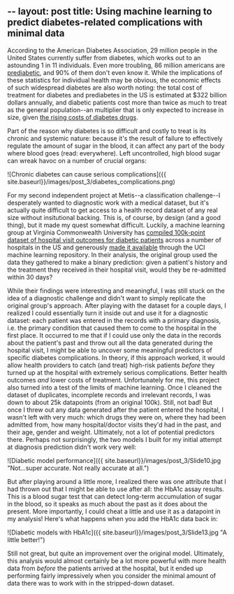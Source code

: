 --
layout: post
title: Using machine learning to predict diabetes-related complications with minimal data
--

According to the American Diabetes Association, 29 million people in the United States currently suffer from diabetes,
which works out to an astounding 1 in 11 individuals. Even more troubling, 86 million americans are [prediabetic](http://www.mayoclinic.org/diseases-conditions/prediabetes/home/ovc-20270022), and 90% of them don't even know it. While the implications of these statistics for individual health may be obvious, the economic effects of such widespread diabetes are also worth noting: the total cost of treatment for diabetes and prediabetes in the US is estimated at $322 billion dollars annually, and diabetic patients cost more than twice as much to treat as the general population--an multiplier that is only expected to increase in size, given [the rising costs of diabetes drugs](http://www.cbsnews.com/news/insulin-prices-rise-yet-again-causing-diabetics-to-cry-foul/). 

Part of the reason why diabetes is so difficult and costly to treat is its chronic and systemic nature: because it's the result of failure to effectively regulate the amount of sugar in the blood, it can affect any part of the body where blood goes (read: everywhere). Left uncontrolled, high blood sugar can wreak havoc on a number of crucial organs: 

![Chronic diabetes can cause serious complications]({{ site.baseurl}}/images/post_3/diabetes_complications.png)

For my second independent project at Metis--a classification challenge--I desperately wanted to diagnostic work with a medical dataset, but it's actually quite difficult to get access to a health record dataset of any real size without insitutional backing. This is, of course, by design (and a good thing), but it made my quest somewhat difficult. Luckily, a machine learning group at Virginia Commonwealth University has [compiled 100k-point dataset of hospital visit outcomes for diabetic patients](https://www.hindawi.com/journals/bmri/2014/781670/) across a number of hospitals in the US and generously [made it available](https://archive.ics.uci.edu/ml/datasets/Diabetes+130-US+hospitals+for+years+1999-2008) through the UCI machine learning repository. In their analysis, the original group used the data they gathered to make a binary prediction: given a patient's history and the treatment they received in their hospital visit, would they be re-admitted within 30 days? 

While their findings were interesting and meaningful, I was still stuck on the idea of a diagnostic challenge and didn't want to simply replicate the original group's approach. After playing with the dataset for a couple days, I realized I could essentially turn it inside out and use it for a diagnostic dataset: each patient was entered in the records with a primary diagnosis, i.e. the primary condition that caused them to come to the hospital in the first place. It occurred to me that if I could use only the data in the records about the patient's past and throw out all the data generated during the hospital visit, I might be able to uncover some meaningful predictors of specific diabetes complications. In theory, if this approach worked, it would allow health providers to catch (and treat) high-risk patients *before* they turned up at the hospital with extremely serious complications. Better health outcomes *and* lower costs of treatment. 
Unfortunately for me, this project also turned into a test of the limits of machine learning. Once I cleaned the dataset of duplicates, incomplete records and irrelevant records, I was down to about 25k datapoints (from an original 100k). Still, not bad! But once I threw out any data generated after the patient entered the hospital, I wasn't left with very much: which drugs they were on, where they had been admitted from, how many hospital/doctor visits they'd had in the past, and their age, gender and weight. Ultimately, not a lot of potential predictors there. Perhaps not surprisingly, the two models I built for my initial attempt at diagnosis prediction didn't work very well: 

![Diabetic model performance]({{ site.baseurl}}/images/post_3/Slide10.jpg "Not...super accurate. Not really accurate at all.")

But after playing around a little more, I realized there was one attribute that I had thrown out that I might be able to use after all: the HbA1c assay results. This is a blood sugar test that can detect long-term accumulation of sugar in the blood, so it speaks as much about the past as it does about the present. More importantly, I could cheat a little and use it as a datapoint in my analysis! Here's what happens when you add the HbA1c data back in: 

![Diabetic models with HbA1c]({{ site.baseurl}}/images/post_3/Slide13.jpg "A little better!")

Still not great, but quite an improvement over the original model. Ultimately, this analysis would almost certainly be a lot more powerful with more health data from *before* the patients arrived at the hospital, but it ended up performing fairly impressively when you consider the minimal amount of data there was to work with in the stripped-down dataset. 